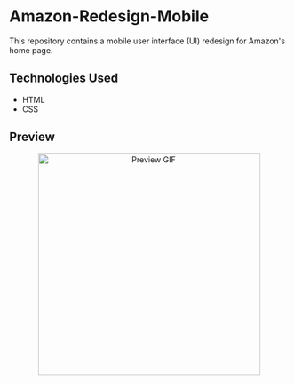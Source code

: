 # Amazon-Redesign-Mobile
This repository contains a mobile user interface (UI) redesign for Amazon's home page.

## Technologies Used

- HTML
- CSS

## Preview
<p align="center">
  <img src="https://github.com/sanjay-munde/Amazon-Redesign-Mobile/blob/5786a6aa203a613f4ae1558c87bda8c68a6152a6/AZcloneUI.gif" alt="Preview GIF" width="400px">
</p>
